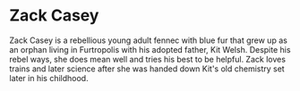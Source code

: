 # Zack Casey

Zack Casey is a rebellious young adult fennec with blue fur that grew up as an orphan living in Furtropolis with his adopted father, Kit Welsh. Despite his rebel ways, she does mean well and tries his best to be helpful. Zack loves trains and later science after she was handed down Kit's old chemistry set later in his childhood.
